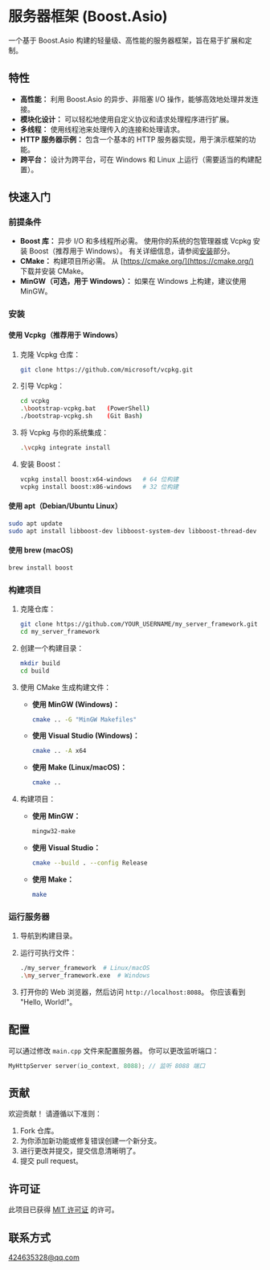 # 服务器框架 (Boost.Asio)

一个基于 Boost.Asio 构建的轻量级、高性能的服务器框架，旨在易于扩展和定制。

## 特性

*   **高性能：** 利用 Boost.Asio 的异步、非阻塞 I/O 操作，能够高效地处理并发连接。
*   **模块化设计：** 可以轻松地使用自定义协议和请求处理程序进行扩展。
*   **多线程：** 使用线程池来处理传入的连接和处理请求。
*   **HTTP 服务器示例：** 包含一个基本的 HTTP 服务器实现，用于演示框架的功能。
*   **跨平台：** 设计为跨平台，可在 Windows 和 Linux 上运行（需要适当的构建配置）。

## 快速入门

### 前提条件

*   **Boost 库：** 异步 I/O 和多线程所必需。 使用你的系统的包管理器或 Vcpkg 安装 Boost（推荐用于 Windows）。 有关详细信息，请参阅[安装](#安装)部分。
*   **CMake：** 构建项目所必需。 从 [https://cmake.org/](https://cmake.org/) 下载并安装 CMake。
*   **MinGW（可选，用于 Windows）：** 如果在 Windows 上构建，建议使用 MinGW。

### 安装

#### 使用 Vcpkg（推荐用于 Windows）

1.  克隆 Vcpkg 仓库：

    ```bash
    git clone https://github.com/microsoft/vcpkg.git
    ```

2.  引导 Vcpkg：

    ```bash
    cd vcpkg
    .\bootstrap-vcpkg.bat   (PowerShell)
    ./bootstrap-vcpkg.sh    (Git Bash)
    ```

3.  将 Vcpkg 与你的系统集成：

    ```bash
    .\vcpkg integrate install
    ```

4.  安装 Boost：

    ```bash
    vcpkg install boost:x64-windows   # 64 位构建
    vcpkg install boost:x86-windows   # 32 位构建
    ```

#### 使用 apt（Debian/Ubuntu Linux）

```bash
sudo apt update
sudo apt install libboost-dev libboost-system-dev libboost-thread-dev
```

#### 使用 brew (macOS)

```bash
brew install boost
```

### 构建项目

1.  克隆仓库：

    ```bash
    git clone https://github.com/YOUR_USERNAME/my_server_framework.git
    cd my_server_framework
    ```

2.  创建一个构建目录：

    ```bash
    mkdir build
    cd build
    ```

3.  使用 CMake 生成构建文件：

    *   **使用 MinGW (Windows)：**

        ```bash
        cmake .. -G "MinGW Makefiles"
        ```

    *   **使用 Visual Studio (Windows)：**

        ```bash
        cmake .. -A x64
        ```

    *   **使用 Make (Linux/macOS)：**

        ```bash
        cmake ..
        ```

4.  构建项目：

    *   **使用 MinGW：**

        ```bash
        mingw32-make
        ```

    *   **使用 Visual Studio：**

        ```bash
        cmake --build . --config Release
        ```

    *   **使用 Make：**

        ```bash
        make
        ```

### 运行服务器

1.  导航到构建目录。
2.  运行可执行文件：

    ```bash
    ./my_server_framework  # Linux/macOS
    .\my_server_framework.exe  # Windows
    ```

3.  打开你的 Web 浏览器，然后访问 `http://localhost:8088`。 你应该看到 "Hello, World!"。

## 配置

可以通过修改 `main.cpp` 文件来配置服务器。 你可以更改监听端口：

```c++
MyHttpServer server(io_context, 8088); // 监听 8088 端口
```

## 贡献

欢迎贡献！ 请遵循以下准则：

1.  Fork 仓库。
2.  为你添加新功能或修复错误创建一个新分支。
3.  进行更改并提交，提交信息清晰明了。
4.  提交 pull request。

## 许可证

此项目已获得 [MIT 许可证](LICENSE) 的许可。

## 联系方式

424635328@qq.com
